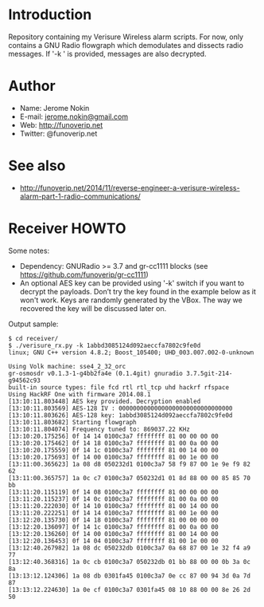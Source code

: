 Introduction
============

Repository containing my Verisure Wireless alarm scripts. 
For now, only contains a GNU Radio flowgraph which demodulates and dissects radio messages. If '-k <key>' is provided, messages are also decrypted.

Author
======
- Name: Jerome Nokin
- E-mail: jerome.nokin@gmail.com
- Web: http://funoverip.net
- Twitter: @funoverip.net

See also
=============
- http://funoverip.net/2014/11/reverse-engineer-a-verisure-wireless-alarm-part-1-radio-communications/


Receiver HOWTO
==============

Some notes:
- Dependency: GNURadio >= 3.7 and gr-cc1111 blocks (see https://github.com/funoverip/gr-cc1111)
- An optional AES key can be provided using '-k' switch  if you want to decrypt the payloads. Don’t try the key found in the example below as it won't work. Keys are randomly generated by the VBox. The way we recovered the key will be discussed later on.

Output sample:
```
$ cd receiver/
$ ./verisure_rx.py -k 1abbd3085124d092aeccfa7802c9fe0d
linux; GNU C++ version 4.8.2; Boost_105400; UHD_003.007.002-0-unknown

Using Volk machine: sse4_2_32_orc
gr-osmosdr v0.1.3-1-g4bb2fa4e (0.1.4git) gnuradio 3.7.5git-214-g94562c93
built-in source types: file fcd rtl rtl_tcp uhd hackrf rfspace 
Using HackRF One with firmware 2014.08.1 
[13:10:11.803448] AES key provided. Decryption enabled
[13:10:11.803569] AES-128 IV : 00000000000000000000000000000000
[13:10:11.803626] AES-128 key: 1abbd3085124d092aeccfa7802c9fe0d
[13:10:11.803682] Starting flowgraph
[13:10:11.804074] Frequency tuned to: 869037.22 KHz
[13:10:20.175256] 0f 14 14 0100c3a7 ffffffff 81 00 00 00 00
[13:10:20.175462] 0f 14 18 0100c3a7 ffffffff 81 00 0a 00 00
[13:10:20.175559] 0f 14 1c 0100c3a7 ffffffff 81 00 14 00 00
[13:10:20.175693] 0f 14 00 0100c3a7 ffffffff 81 00 1e 00 00
[13:11:00.365623] 1a 08 d8 050232d1 0100c3a7 58 f9 87 00 1e 9e f9 82 62
[13:11:00.365757] 1a 0c c7 0100c3a7 050232d1 01 8d 88 00 00 85 85 70 bb
[13:11:20.115119] 0f 14 08 0100c3a7 ffffffff 81 00 00 00 00
[13:11:20.115237] 0f 14 0c 0100c3a7 ffffffff 81 00 0a 00 00
[13:11:20.222030] 0f 14 10 0100c3a7 ffffffff 81 00 14 00 00
[13:11:20.222251] 0f 14 14 0100c3a7 ffffffff 81 00 1e 00 00
[13:12:20.135730] 0f 14 18 0100c3a7 ffffffff 81 00 00 00 00
[13:12:20.136097] 0f 14 1c 0100c3a7 ffffffff 81 00 0a 00 00
[13:12:20.136260] 0f 14 00 0100c3a7 ffffffff 81 00 14 00 00
[13:12:20.136453] 0f 14 04 0100c3a7 ffffffff 81 00 1e 00 00
[13:12:40.267982] 1a 08 dc 050232db 0100c3a7 0a 68 87 00 1e 32 f4 a9 77
[13:12:40.368316] 1a 0c cb 0100c3a7 050232db 01 bb 88 00 00 0b 3a 0c 8a
[13:13:12.124306] 1a 08 db 0301fa45 0100c3a7 0e cc 87 00 94 3d 0a 7d 87
[13:13:12.224630] 1a 0e cf 0100c3a7 0301fa45 08 10 88 00 00 8e 26 2d 50
```
